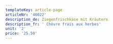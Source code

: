 ```yaml
---
templateKey: article-page
articleNr: '40022'
description_de: Ziegenfrischkäse mit Kräutern
description_fr: ' Chèvre frais aux herbes'
unit: '2'
price: '25.50'
---
```


